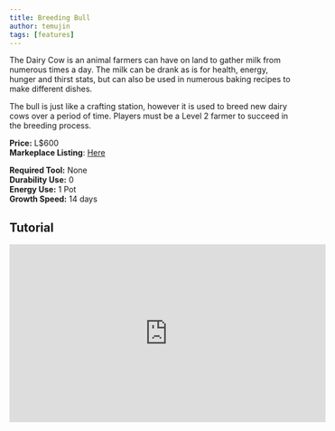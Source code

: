 ```yaml
---
title: Breeding Bull
author: temujin
tags: [features]
---
```

The Dairy Cow is an animal farmers can have on land to gather milk from numerous times a day. The milk can be drank as is for health, energy, hunger and thirst stats, but can also be used in numerous baking recipes to make different dishes.

The bull is just like a crafting station, however it is used to breed new dairy cows over a period of time. Players must be a Level 2 farmer to succeed in the breeding process.

**Price:** L$600<br>
**Markeplace Listing**: [Here](https://marketplace.secondlife.com/p/SLC-Farmables-Bull/20142465)<br>

**Required Tool:** None<br>
**Durability Use:** 0<br>
**Energy Use:** 1 Pot<br>
**Growth Speed:** 14 days

## Tutorial
<iframe width="560" height="315" src="https://www.youtube.com/embed/89dgKoY4G10" frameborder="0" allow="accelerometer; autoplay; encrypted-media; gyroscope; picture-in-picture" allowfullscreen></iframe>
